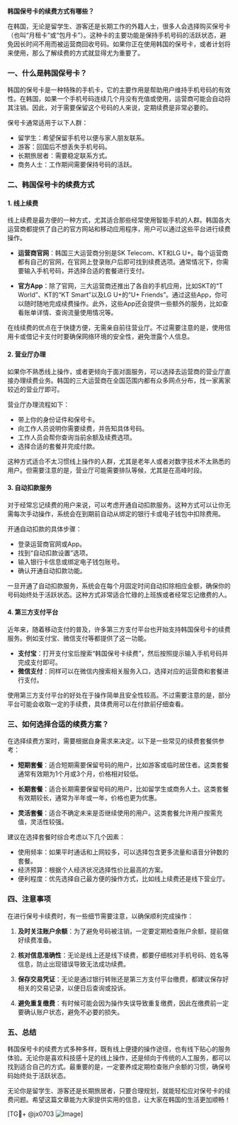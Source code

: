 **韩国保号卡的续费方式有哪些？**

在韩国，无论是留学生、游客还是长期工作的外籍人士，很多人会选择购买保号卡（也叫“月租卡”或“包月卡”）。这种卡的主要功能是保持手机号码的活跃状态，避免因长时间不用而被运营商回收号码。如果你正在使用韩国的保号卡，或者计划将来使用，那么了解续费的方式就显得尤为重要了。

### 一、什么是韩国保号卡？

韩国的保号卡是一种特殊的手机卡，它的主要作用是帮助用户维持手机号码的有效性。在韩国，如果一个手机号码连续几个月没有充值或使用，运营商可能会自动将其注销。因此，对于需要保留这个号码的人来说，定期续费是非常必要的。

保号卡通常适用于以下人群：
- 留学生：希望保留手机号以便与家人朋友联系。
- 游客：回国后不想丢失手机号码。
- 长期旅居者：需要稳定联系方式。
- 商务人士：工作期间需要保持号码的活跃。

### 二、韩国保号卡的续费方式

#### 1. 线上续费
线上续费是最方便的一种方式，尤其适合那些经常使用智能手机的人群。韩国各大运营商都提供了自己的官方网站和移动应用程序，用户可以通过这些平台进行续费操作。

- **运营商官网**：韩国三大运营商分别是SK Telecom、KT和LG U+。每个运营商都有自己的官网，在官网上登录账户后即可找到续费选项。通常情况下，你需要输入手机号码，并选择合适的套餐进行支付。
  
- **官方App**：除了官网，三大运营商还推出了各自的手机应用，比如SKT的“T World”、KT的“KT Smart”以及LG U+的“U+ Friends”。通过这些App，你可以随时随地完成续费操作。此外，这些App还会提供一些额外的服务，比如查看账单详情、查询流量使用情况等。

在线续费的优点在于快捷方便，无需亲自前往营业厅。不过需要注意的是，使用信用卡或借记卡支付时要确保网络环境的安全性，避免泄露个人信息。

#### 2. 营业厅办理
如果你不熟悉线上操作，或者更倾向于面对面服务，可以选择去运营商的营业厅直接办理续费业务。韩国的三大运营商在全国范围内都有众多网点分布，找一家离家较近的营业厅即可。

营业厅办理流程如下：
- 带上你的身份证件和保号卡。
- 向工作人员说明你需要续费，并告知具体号码。
- 工作人员会帮你查询当前余额及续费选项。
- 选择合适的套餐并完成付款。

这种方式适合不太习惯线上操作的人群，尤其是老年人或者对数字技术不太熟悉的用户。但需要注意的是，营业厅可能需要排队等候，尤其是在高峰时段。

#### 3. 自动扣款服务
对于经常忘记续费的用户来说，可以考虑开通自动扣款服务。这种方式可以让你无需每次手动操作，系统会在到期前自动从绑定的银行卡或电子钱包中扣除费用。

开通自动扣款的具体步骤：
- 登录运营商官网或App。
- 找到“自动扣款设置”选项。
- 输入银行卡信息或绑定电子钱包账号。
- 确认开通自动扣款功能。

一旦开通了自动扣款服务，系统会在每个月固定时间自动扣除相应金额，确保你的号码始终处于活跃状态。这种方式非常适合忙碌的上班族或者经常忘记缴费的人。

#### 4. 第三方支付平台
近年来，随着移动支付的普及，许多第三方支付平台也开始支持韩国保号卡的续费服务。例如支付宝、微信支付等都提供了这一功能。

- **支付宝**：打开支付宝后搜索“韩国保号卡续费”，然后按照提示输入手机号码并完成支付即可。
- **微信支付**：同样可以在微信内搜索相关服务入口，选择对应的运营商和套餐进行支付。

使用第三方支付平台的好处在于操作简单且安全性较高。不过需要注意的是，部分平台可能会收取一定的手续费，具体费用可以在付款前仔细查看。

### 三、如何选择合适的续费方案？

在选择续费方案时，需要根据自身需求来决定。以下是一些常见的续费套餐供参考：

- **短期套餐**：适合短期需要保留号码的用户，比如游客或临时居住者。这类套餐通常有效期为1个月或3个月，价格相对较低。
  
- **长期套餐**：适合长期需要保留号码的用户，比如留学生或商务人士。这类套餐有效期较长，通常为半年或一年，价格也更为优惠。

- **灵活套餐**：适合不确定未来是否继续使用的用户。这类套餐允许用户按需充值，灵活性较强。

建议在选择套餐时综合考虑以下几个因素：
- 使用频率：如果平时通话和上网较多，可以选择包含更多流量和语音分钟数的套餐。
- 经济预算：根据个人经济状况选择性价比最高的方案。
- 便利程度：优先选择自己最方便的操作方式，比如线上续费还是线下营业厅。

### 四、注意事项

在进行保号卡续费时，有一些细节需要注意，以确保顺利完成操作：

1. **及时关注账户余额**：为了避免号码被注销，一定要定期检查账户余额，提前做好续费准备。
   
2. **核对信息准确性**：无论是线上还是线下续费，都要仔细核对手机号码、姓名等信息，防止出现错误导致无法成功续费。

3. **保存交易凭证**：无论是通过银行转账还是第三方支付平台缴费，都建议保存好相关的交易记录，以便日后查询或投诉。

4. **避免重复缴费**：有时候可能会因为操作失误导致重复缴费，因此在缴费前一定要确认账户状态，避免不必要的损失。

### 五、总结

韩国保号卡的续费方式多种多样，既有线上便捷的操作途径，也有线下贴心的服务体验。无论你是喜欢科技感十足的线上操作，还是倾向于传统的人工服务，都可以找到适合自己的方式。最重要的是，一定要养成定期检查账户余额的习惯，确保号码始终处于活跃状态。

无论你是留学生、游客还是长期旅居者，只要合理规划，就能轻松应对保号卡的续费问题。希望这篇文章能为大家提供实用的信息，让大家在韩国的生活更加顺畅！

[TG💪+ @jx0703 ![Image](https://github.com/user-attachments/assets/dbca1d08-cadb-493c-b0ec-ad6f7a83f270)]